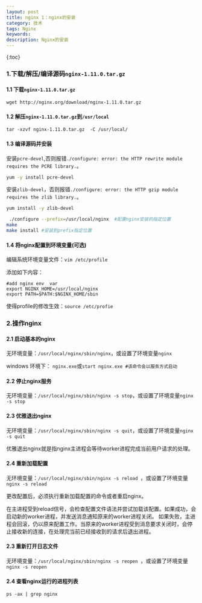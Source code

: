 ```yaml
---
layout: post
title: nginx 1：nginx的安装
category: 技术
tags: Nginx
keywords: 
description: Nginx的安装
---
```


{:toc}

### 1.下载/解压/编译源码`nginx-1.11.0.tar.gz`

#### 1.1 下载`nginx-1.11.0.tar.gz`

```
wget http://nginx.org/download/nginx-1.11.0.tar.gz
```


#### 1.2 解压`nginx-1.11.0.tar.gz`到`/usr/local`

```
tar -xzvf nginx-1.11.0.tar.gz  -C /usr/local/
```

#### 1.3 编译源码并安装

安装`pcre-devel`,否则报错`./configure: error: the HTTP rewrite module requires the PCRE library.`。

```bash
yum -y install pcre-devel
```

安装`zlib-devel`，否则报错`./configure: error: the HTTP gzip module requires the zlib library.`。

```bash
yum install -y zlib-devel
```

```bash
 ./configure --prefix=/usr/local/nginx  #配置nginx安装的指定位置
make
make install #安装到prefix指定位置

```

#### 1.4 将nginx配置到环境变量(可选)

编辑系统环境变量文件：`vim /etc/profile`

添加如下内容：

```
#add nginx env  var
export NGINX_HOME=/usr/local/nginx
export PATH=$PATH:$NGINX_HOME/sbin
```

使得profile的修改生效：`source /etc/profie`


### 2.操作nginx

#### 2.1 启动基本的nginx

无环境变量：`/usr/local/nginx/sbin/nginx`，或设置了环境变量`nginx`

windows 环境下：
`nginx.exe`或`start nginx.exe #该命令会以服务方式启动`

#### 2.2 停止nginx服务

无环境变量：`/usr/local/nginx/sbin/nginx -s stop`，或设置了环境变量`nginx -s stop`

#### 2.3 优雅退出nginx

无环境变量：`/usr/local/nginx/sbin/nginx -s quit`，或设置了环境变量`nginx -s quit`

优雅退出nginx就是指nginx主进程会等待worker进程完成当前用户请求的处理。

#### 2.4 重新加载配置

无环境变量：`/usr/local/nginx/sbin/nginx -s reload `，或设置了环境变量`nginx -s reload `

更改配置后，必须执行重新加载配置的命令或者重启nginx。

在主进程受到reload信号，会检查配置文件语法并尝试加载该配置。如果成功，会启动新的worker进程，并发送消息通知原来的worker进程关闭。
如果失败，主进程会回滚，仍以原来配置工作。当原来的worker进程受到消息要求关闭时，会停止接收新的连接，在处理完当前已经接收到的请求后退出进程。

#### 2.3 重新打开日志文件

无环境变量：`/usr/local/nginx/sbin/nginx -s reopen `，或设置了环境变量`nginx -s reopen `


#### 2.4 查看nginx运行的进程列表

`ps -ax | grep nginx`
